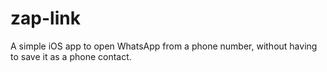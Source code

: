 # zap-link
A simple iOS app to open WhatsApp from a phone number, without having to save it as a phone contact.
